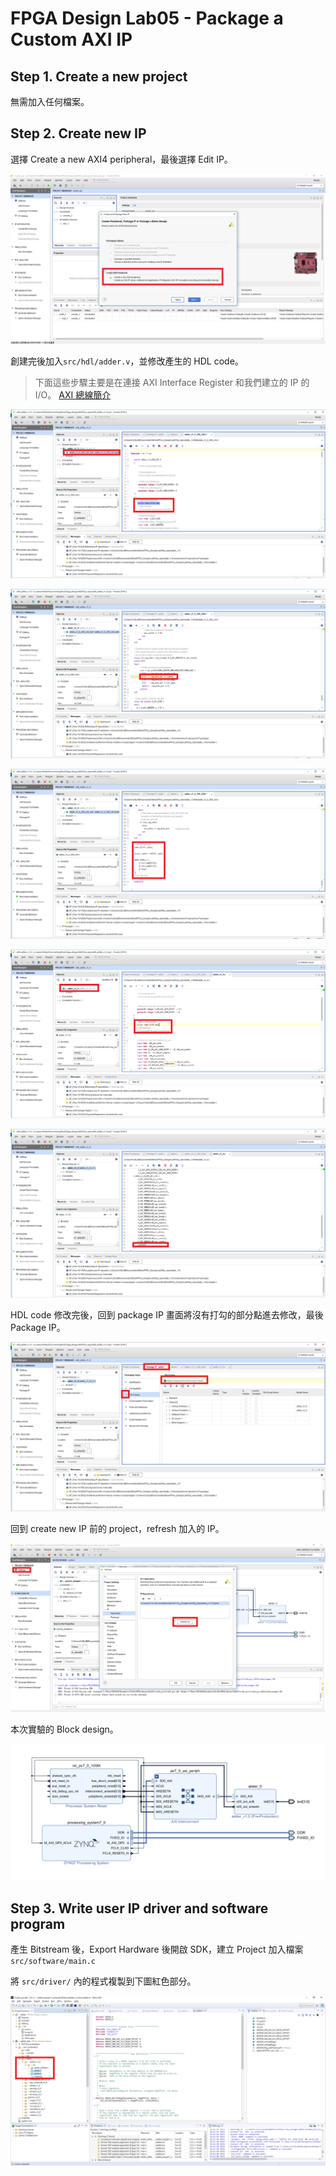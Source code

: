 FPGA Design Lab05 - Package a Custom AXI IP
=============================================

## Step 1. Create a new project

無需加入任何檔案。

## Step 2. Create new IP

選擇 Create a new AXI4 peripheral，最後選擇 Edit IP。

![axi_periph](images/creat_axi_ip.png)  

創建完後加入`src/hdl/adder.v`，並修改產生的 HDL code。

> 下面這些步驟主要是在連接 AXI Interface Register 和我們建立的 IP 的 I/O。
> [AXI 總線簡介](https://www.twblogs.net/a/5b8cb90d2b7177188334d3a7)

![axi_ip](images/add_inst_out.png)  

![axi_ip](images/change_reg.png)

![axi_ip](images/add_user_hdl.png)

![axi_ip](images/add_ip_out.png)

![axi_ip](images/add_port.png)

HDL code 修改完後，回到 package IP 畫面將沒有打勾的部分點進去修改，最後 Package IP。

![axi_ip](images/merge.png)

回到 create new IP 前的 project，refresh 加入的 IP。

![refresh_ip](images/refresh_ip.png)

本次實驗的 Block design。

![block_design](images/block_design.png)

## Step 3. Write user IP driver and software program

產生 Bitstream 後，Export Hardware 後開啟 SDK，建立 Project 加入檔案 `src/software/main.c`

將 `src/driver/` 內的程式複製到下圖紅色部分。

![driver](images/driver.png)
